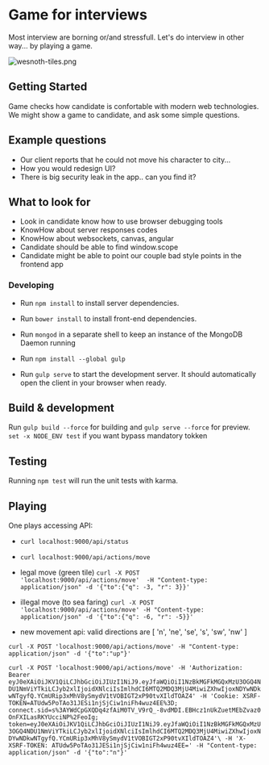 # Game for interviews

Most interview are borning or/and stressfull.
Let's do interview in other way... by playing a game.

![wesnoth-tiles.png](https://raw.githubusercontent.com/syzer/game-recruitment/master/client/assets/images/wesnoth-tiles.png)

## Getting Started

Game checks how candidate is confortable with modern web technologies. We might show a game to candidate, and ask some simple questions.

## Example questions
- Our client reports that he could not move his character to city...
- How you would redesign UI?
- There is big security leak in the app.. can you find it?

## What to look for
- Look in candidate know how to use browser debugging tools
- KnowHow about server responses codes
- KnowHow about websockets, canvas, angular
- Candidate should be able to find window.scope
- Candidate might be able to point our couple bad style points in the frontend app

### Developing

- Run `npm install` to install server dependencies.

- Run `bower install` to install front-end dependencies.

- Run `mongod` in a separate shell to keep an instance of the MongoDB Daemon running

- Run `npm install --global gulp`

- Run `gulp serve` to start the development server. It should automatically open the client in your browser when ready.

## Build & development

Run `gulp build --force` for building and `gulp serve --force` for preview.
`set -x NODE_ENV test` if you want bypass mandatory tokken

## Testing

Running `npm test` will run the unit tests with karma.


## Playing

One plays accessing API:

- `curl localhost:9000/api/status`
- `curl localhost:9000/api/actions/move`

- legal move (green tile)
`curl -X POST 'localhost:9000/api/actions/move'  -H "Content-type: application/json" -d '{"to":{"q": -3, "r": 3}}'`

- illegal move (to sea faring)
`curl -X POST 'localhost:9000/api/actions/move' -H "Content-type: application/json" -d '{"to":{"q": -6, "r": -5}}'`

- new movement api:
valid directions are [ 'n', 'ne', 'se', 's', 'sw', 'nw' ]

`curl -X POST 'localhost:9000/api/actions/move' -H "Content-type: application/json" -d '{"to":"up"}'`

`curl -X POST 'localhost:9000/api/actions/move' -H 'Authorization: Bearer eyJ0eXAiOiJKV1QiLCJhbGciOiJIUzI1NiJ9.eyJfaWQiOiI1NzBkMGFkMGQxMzU3OGQ4NDU1NmViYTkiLCJyb2xlIjoidXNlciIsImlhdCI6MTQ2MDQ3MjU4MiwiZXhwIjoxNDYwNDkwNTgyfQ.YCmURip3xMhV8ySmydV1tVOBIGT2xP90tvXIldTOAZ4' -H 'Cookie: XSRF-TOKEN=ATUdw5PoTAo31JESi1njSjCiw1niFh4wuz4EE%3D; connect.sid=s%3AYWdCpGXQDq4zfAiM0TV_V9rQ_-8vdMDI.EBHcz1nUkZuetMEbZvaz0OnFXILasRKYUcciNP%2FeoIg; token=eyJ0eXAiOiJKV1QiLCJhbGciOiJIUzI1NiJ9.eyJfaWQiOiI1NzBkMGFkMGQxMzU3OGQ4NDU1NmViYTkiLCJyb2xlIjoidXNlciIsImlhdCI6MTQ2MDQ3MjU4MiwiZXhwIjoxNDYwNDkwNTgyfQ.YCmURip3xMhV8ySmydV1tVOBIGT2xP90tvXIldTOAZ4'\
 -H 'X-XSRF-TOKEN: ATUdw5PoTAo31JESi1njSjCiw1niFh4wuz4EE=' -H "Content-type: application/json" -d '{"to":"n"}'`

